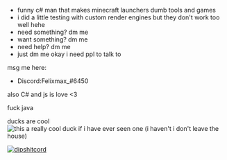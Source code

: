 - funny c# man that makes minecraft launchers dumb tools and games
- i did a little testing with custom render engines but they don't work too well hehe
- need something? dm me
- want something? dm me
- need help? dm me
- just dm me okay i need ppl to talk to


msg me here:

- Discord:Felixmax_#6450

also C# and js is love <3

fuck java 

ducks are cool 
<img alt="this a really cool duck if i have ever seen one (i haven't i don't leave the house)" src="https://www.kuriose-feiertage.de/wp-content/uploads/2014/02/LameDuckFacebook.jpg">

[![dipshitcord](https://discord.c99.nl/widget/theme-3/460470667696013312.png)](https://discord.com/users/460470667696013312)

